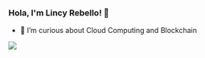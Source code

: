### Hola, I'm Lincy Rebello! 👋
- 🤔 I’m curious about Cloud Computing and Blockchain
<!--
**LincyRebello/LincyRebello** is a ✨ _special_ ✨ repository because its `README.md` (this file) appears on your GitHub profile.

Here are some ideas to ge

- 🔭 I’m currently working on ...
- 🌱 I’m currently learning ..
- 👯 I’m looking to collaborate on ...
- 🤔 I’m looking for help with ...
- 💬 Ask me about ...
- 📫 How to reach me: ...
- 😄 Pronouns: ...
- ⚡ Fun fact: ...
-->
<img src='https://github-readme-stats.vercel.app/api?username=lincyrebello&&show_icons=true&title_color=ffffff&icon_color=0000ff&text_color=daf7dc&bg_color=191919'>

